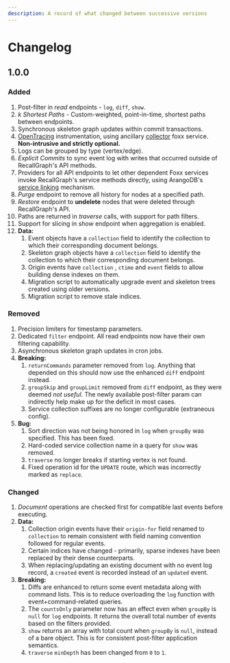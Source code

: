 ```yaml
---
description: A record of what changed between successive versions
---
```


# Changelog

## 1.0.0

### Added

1. Post-filter in _read_ endpoints - `log`, `diff`, `show`.
2. _k Shortest Paths_ - Custom-weighted, point-in-time, shortest paths between endpoints.
3. Synchronous skeleton graph updates within commit transactions.
4. [OpenTracing](https://opentracing.io/) instrumentation, using ancillary [collector](https://github.com/RecallGraph/foxx-tracer-collector) foxx service. **Non-intrusive and strictly optional.**
5. Logs can be grouped by type \(vertex/edge\).
6. _Explicit Commits_ to sync event log with writes that occurred outside of RecallGraph's API methods.
7. Providers for all API endpoints to let other dependent Foxx services invoke RecallGraph's service methods directly, using ArangoDB's [service linking](https://www.arangodb.com/docs/stable/foxx-guides-dependencies.html) mechanism.
8. _Purge_ endpoint to remove all history for nodes at a specified path.
9. _Restore_ endpoint to **undelete** nodes that were deleted through RecallGraph's API.
10. Paths are returned in _traverse_ calls, with support for path filters.
11. Support for slicing in _show_ endpoint when aggregation is enabled.
12. **Data:**
    1. Event objects have a `collection` field to identify the collection to which their corresponding document belongs.
    2. Skeleton graph objects have a `collection` field to identify the collection to which their corresponding document belongs.
    3. Origin events have `collection` , `ctime` and `event` fields to allow building dense indexes on them.
    4. Migration script to automatically upgrade event and skeleton trees created using older versions.
    5. Migration script to remove stale indices.

### Removed

1. Precision limiters for timestamp parameters.
2. Dedicated `filter` endpoint. All read endpoints now have their own filtering capability.
3. Asynchronous skeleton graph updates in cron jobs.
4. **Breaking:**
   1. `returnCommands` parameter removed from `log`. Anything that depended on this should now use the enhanced `diff` endpoint instead.
   2. `groupSkip` and `groupLimit` removed from `diff` endpoint, as they were deemed _not useful_. The newly available post-filter param can indirectly help make up for the deficit in most cases.
   3. Service collection suffixes are no longer configurable \(extraneous config\).
5. **Bug**:
   1. Sort direction was not being honored in `log` when `groupBy` was specified. This has been fixed.
   2. Hard-coded service collection name in a query for `show` was removed.
   3. `traverse` no longer breaks if starting vertex is not found.
   4. Fixed operation id for the `UPDATE` route, which was incorrectly marked as `replace`.

### Changed

1. _Document_ operations are checked first for compatible last events before executing.
2. **Data:**
   1. Collection origin events have their `origin-for` field renamed to `collection` to remain consistent with field naming convention followed for regular events.
   2. Certain indices have changed - primarily, sparse indexes have been replaced by their dense counterparts.
   3. When replacing/updating an existing document with no event log record, a `created` event is recorded instead of an `updated` event.
3. **Breaking:**
   1. Diffs are enhanced to return some event metadata along with command lists. This is to reduce overloading the `log` function with event+command-related queries.
   2. The `countsOnly` parameter now has an effect even when `groupBy` is `null` for `log` endpoints. It returns the overall total number of events based on the filters provided.
   3. `show` returns an array with total count when `groupBy` is `null`, instead of a bare object. This is for consistent post-filter application semantics.
   4. `traverse` `minDepth` has been changed from `0` to `1`.

